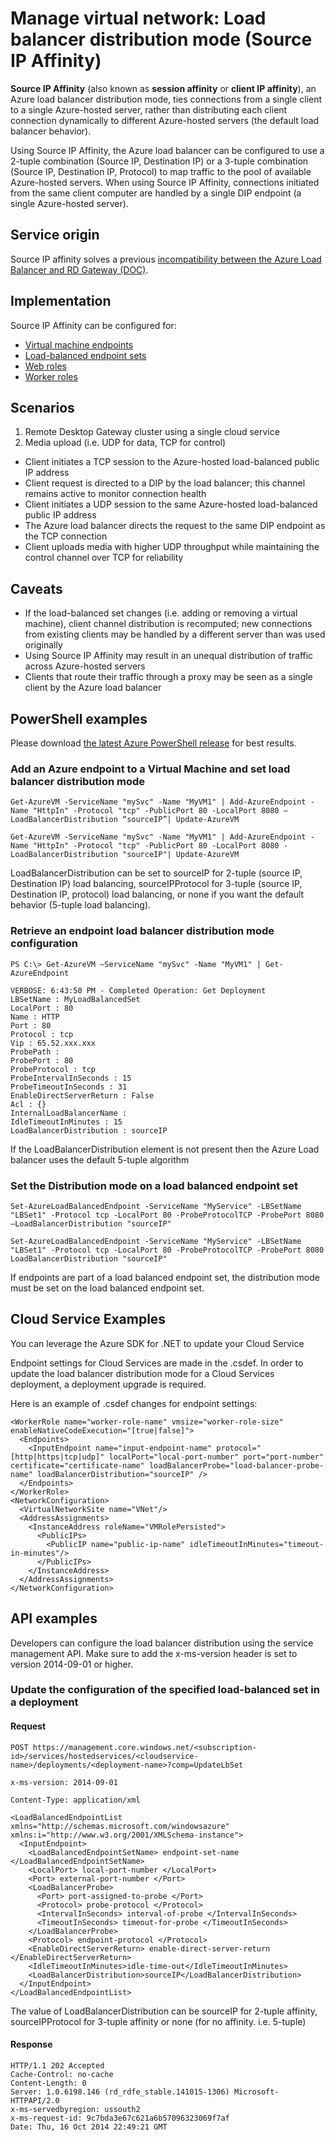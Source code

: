 <properties
   pageTitle="Manage: Load Balancer Distribution Mode (Source IP Affinity)"
   description="Management features for the Azure load balancer distribution mode"
   services="virtual-network"
   documentationCenter=""
   authors="telmosampaio"
   manager="carmonm"
   editor=""
   />

<tags
   ms.service="virtual-network"
   ms.devlang="na"
   ms.topic="article"
   ms.tgt_pltfrm="na"
   ms.workload="infrastructure-services"
   ms.date="12/07/2015"
   ms.author="telmos"
   />

# Manage virtual network: Load balancer distribution mode (Source IP Affinity)
**Source IP Affinity** (also known as **session affinity** or **client IP affinity**), an Azure load balancer distribution mode, ties connections from a single client to a single Azure-hosted server, rather than distributing each client connection dynamically to different Azure-hosted servers (the default load balancer behavior).

Using Source IP Affinity, the Azure load balancer can be configured to use a 2-tuple combination (Source IP, Destination IP) or a 3-tuple combination (Source IP, Destination IP, Protocol) to map traffic to the pool of available Azure-hosted servers. When using Source IP Affinity, connections initiated from the same client computer are handled by a single DIP endpoint (a single Azure-hosted server).

## Service origin

Source IP affinity solves a previous [incompatibility between the Azure Load Balancer and RD Gateway (DOC)](http://go.microsoft.com/fwlink/p/?LinkId=517389).

## Implementation

Source IP Affinity can be configured for:

* [Virtual machine endpoints](../virtual-machines/virtual-machines-windows-classic-setup-endpoints.md)
* [Load-balanced endpoint sets](../load-balancer/load-balancer-overview.md)
* [Web roles](http://msdn.microsoft.com/library/windowsazure/ee758711.aspx)
* [Worker roles](http://msdn.microsoft.com/library/windowsazure/ee758711.aspx)

## Scenarios
1. Remote Desktop Gateway cluster using a single cloud service
2. Media upload (i.e. UDP for data, TCP for control)
  * Client initiates a TCP session to the Azure-hosted load-balanced public IP address
  * Client request is directed to a DIP by the load balancer; this channel remains active to monitor connection health
  * Client initiates a UDP session to the same Azure-hosted load-balanced public IP address
  * The Azure load balancer directs the request to the same DIP endpoint as the TCP connection
  * Client uploads media with higher UDP throughput while maintaining the control channel over TCP for reliability

## Caveats
* If the load-balanced set changes (i.e. adding or removing a virtual machine), client channel distribution is recomputed; new connections from existing clients may be handled by a different server than was used originally
* Using Source IP Affinity may result in an unequal distribution of traffic across Azure-hosted servers
* Clients that route their traffic through a proxy may be seen as a single client by the Azure load balancer

## PowerShell examples
Please download [the latest Azure PowerShell release](https://github.com/Azure/azure-sdk-tools/releases) for best results.

### Add an Azure endpoint to a Virtual Machine and set load balancer distribution mode

    Get-AzureVM -ServiceName "mySvc" -Name "MyVM1" | Add-AzureEndpoint -Name "HttpIn" -Protocol "tcp" -PublicPort 80 -LocalPort 8080 –LoadBalancerDistribution “sourceIP”| Update-AzureVM  

    Get-AzureVM -ServiceName "mySvc" -Name "MyVM1" | Add-AzureEndpoint -Name "HttpIn" -Protocol "tcp" -PublicPort 80 -LocalPort 8080 -LoadBalancerDistribution "sourceIP"| Update-AzureVM  

LoadBalancerDistribution can be set to sourceIP for 2-tuple (source IP, Destination IP) load balancing, sourceIPProtocol for 3-tuple (source IP, Destination IP, protocol) load balancing, or none if you want the default behavior (5-tuple load balancing).  

### Retrieve an endpoint load balancer distribution mode configuration
    PS C:\> Get-AzureVM –ServiceName "mySvc" -Name "MyVM1" | Get-AzureEndpoint

    VERBOSE: 6:43:50 PM - Completed Operation: Get Deployment
    LBSetName : MyLoadBalancedSet
    LocalPort : 80
    Name : HTTP
    Port : 80
    Protocol : tcp
    Vip : 65.52.xxx.xxx
    ProbePath :
    ProbePort : 80
    ProbeProtocol : tcp
    ProbeIntervalInSeconds : 15
    ProbeTimeoutInSeconds : 31
    EnableDirectServerReturn : False
    Acl : {}
    InternalLoadBalancerName :
    IdleTimeoutInMinutes : 15
    LoadBalancerDistribution : sourceIP

If the LoadBalancerDistribution element is not present then the Azure Load balancer uses the default 5-tuple algorithm

### Set the Distribution mode on a load balanced endpoint set

    Set-AzureLoadBalancedEndpoint -ServiceName "MyService" -LBSetName "LBSet1" -Protocol tcp -LocalPort 80 -ProbeProtocolTCP -ProbePort 8080 –LoadBalancerDistribution "sourceIP"

    Set-AzureLoadBalancedEndpoint -ServiceName "MyService" -LBSetName "LBSet1" -Protocol tcp -LocalPort 80 -ProbeProtocolTCP -ProbePort 8080 LoadBalancerDistribution "sourceIP"

If endpoints are part of a load balanced endpoint set, the distribution mode must be set on the load balanced endpoint set.

## Cloud Service Examples

You can leverage the Azure SDK for .NET to update your Cloud Service

Endpoint settings for Cloud Services are made in the .csdef. In order to update the load balancer distribution mode for a Cloud Services deployment, a deployment upgrade is required.

Here is an example of .csdef changes for endpoint settings:

    <WorkerRole name="worker-role-name" vmsize="worker-role-size" enableNativeCodeExecution="[true|false]">
      <Endpoints>
        <InputEndpoint name="input-endpoint-name" protocol="[http|https|tcp|udp]" localPort="local-port-number" port="port-number" certificate="certificate-name" loadBalancerProbe="load-balancer-probe-name" loadBalancerDistribution="sourceIP" />
      </Endpoints>
    </WorkerRole>
    <NetworkConfiguration>
      <VirtualNetworkSite name="VNet"/>
      <AddressAssignments>
        <InstanceAddress roleName="VMRolePersisted">
          <PublicIPs>
            <PublicIP name="public-ip-name" idleTimeoutInMinutes="timeout-in-minutes"/>
          </PublicIPs>
        </InstanceAddress>
      </AddressAssignments>
    </NetworkConfiguration>

## API examples

Developers can configure the load balancer distribution using the service management API.  Make sure to add the x-ms-version header is set to version 2014-09-01 or higher.

### Update the configuration of the specified load-balanced set in a deployment

#### Request

    POST https://management.core.windows.net/<subscription-id>/services/hostedservices/<cloudservice-name>/deployments/<deployment-name>?comp=UpdateLbSet

    x-ms-version: 2014-09-01

    Content-Type: application/xml

    <LoadBalancedEndpointList xmlns="http://schemas.microsoft.com/windowsazure" xmlns:i="http://www.w3.org/2001/XMLSchema-instance">
      <InputEndpoint>
        <LoadBalancedEndpointSetName> endpoint-set-name </LoadBalancedEndpointSetName>
        <LocalPort> local-port-number </LocalPort>
        <Port> external-port-number </Port>
        <LoadBalancerProbe>
          <Port> port-assigned-to-probe </Port>
          <Protocol> probe-protocol </Protocol>
          <IntervalInSeconds> interval-of-probe </IntervalInSeconds>
          <TimeoutInSeconds> timeout-for-probe </TimeoutInSeconds>
        </LoadBalancerProbe>
        <Protocol> endpoint-protocol </Protocol>
        <EnableDirectServerReturn> enable-direct-server-return </EnableDirectServerReturn>
        <IdleTimeoutInMinutes>idle-time-out</IdleTimeoutInMinutes>
        <LoadBalancerDistribution>sourceIP</LoadBalancerDistribution>
      </InputEndpoint>
    </LoadBalancedEndpointList>

The value of LoadBalancerDistribution can be sourceIP for 2-tuple affinity, sourceIPProtocol for 3-tuple affinity or none (for no affinity. i.e. 5-tuple)

#### Response

    HTTP/1.1 202 Accepted
    Cache-Control: no-cache
    Content-Length: 0
    Server: 1.0.6198.146 (rd_rdfe_stable.141015-1306) Microsoft-HTTPAPI/2.0
    x-ms-servedbyregion: ussouth2
    x-ms-request-id: 9c7bda3e67c621a6b57096323069f7af
    Date: Thu, 16 Oct 2014 22:49:21 GMT

